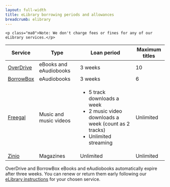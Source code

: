 ```yaml
---
layout: full-width
title: eLibrary borrowing periods and allowances
breadcrumb: elibrary
---
```


<div class="{% include /c/generic-panel.html %}">

    <p class="ma0">Note: We don't charge fees or fines for any of our eLibrary services.</p>

</div>

<table class="pure-table pure-table-bordered">
  <thead>
    <th>
      Service
    </th>
    <th>
      Type
    </th>
    <th>
      Loan period
    </th>
    <th>
      Maximum titles
    </th>
  </thead>
  <tbody>
    <tr>
      <td>
        <a href="/elibrary/overdrive/">OverDrive</a>
      </td>
      <td>
        eBooks and eAudiobooks
      </td>
      <td>
        3 weeks
      </td>
      <td>
        10
      </td>
    </tr>
    <tr>
      <td>
        <a href="/elibrary/borrowbox/">BorrowBox</a>
      </td>
      <td>
        eAudiobooks
      </td>
      <td>
        3 weeks
      </td>
      <td>
        6
      </td>
    </tr>
    <tr>
      <td>
        <a href="/elibrary/freegal/">Freegal</a>
      </td>
      <td>
        Music and music videos
      </td>
      <td>
      <ul class="list pa0 ma0">
        <li>5 track downloads a week</li><li>2 music video downloads a week (count as 2 tracks)</li><li>Unlimited streaming</li>
      </ul>
      </td>
      <td>
        Unlimited
      </td>
    </tr>
    <tr>
      <td>
        <a href="/elibrary/zinio/">Zinio</a>
      </td>
      <td>
        Magazines
      </td>
      <td>
        Unlimited
      </td>
      <td>
        Unlimited
      </td>
    </tr>
  </tbody>
</table>

<p>OverDrive and BorrowBox eBooks and eAudiobooks automatically expire after three weeks. You can renew or return them early following our <a href="/elibrary">eLibrary instructions</a> for your chosen service.</p>
